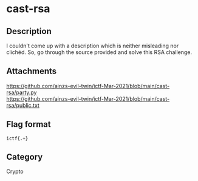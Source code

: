 # cast-rsa

## Description

I couldn't come up with a description which is neither misleading nor clichéd. So, go through the source provided and solve this RSA challenge.

## Attachments
 
https://github.com/ainzs-evil-twin/ictf-Mar-2021/blob/main/cast-rsa/party.py  
https://github.com/ainzs-evil-twin/ictf-Mar-2021/blob/main/cast-rsa/public.txt  

## Flag format

`ictf{.+}`  

## Category

Crypto
